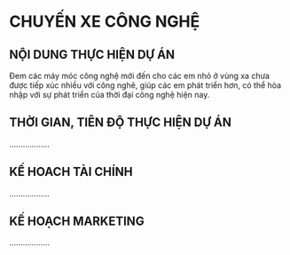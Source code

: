 <html>
<h1> CHUYẾN XE CÔNG NGHỆ </h1>
     <title>Chuyến xe công nghệ - Nhóm CoVy - SS004.K21.CLC</title>
<h2> NỘI DUNG THỰC HIỆN DỰ ÁN </h2>
<body>
     <p> Đem các máy móc công nghệ mới đến cho các em nhỏ ở vùng xa chưa được tiếp xúc nhiều với công nghê, giúp các em phát triển hơn, có thể hòa nhập với sự phát triển của thời đại công nghệ hiện nay. </P>
</body>
<h2> THỜI GIAN, TIÊN ĐỘ THỰC HIỆN DỰ ÁN </h2>
     <body>
     <p>..................</p>
     </body>
<h2> KẾ HOACH TÀI CHÍNH </h2>
     <body>
     <p>..................</p>
     </body>
<h2> KẾ HOẠCH MARKETING </h2>
     <body>
     <p>..................</p>
     </body>
</html>
    

